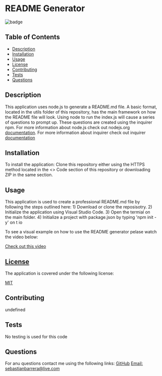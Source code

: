 
  
  # README Generator 

  
  ![badge](https://img.shields.io/badge/license-MIT-blue)
    

  ## Table of Contents 
  * [Description](#description)
  * [Installation](#installation)
  * [Usage](#usage)
  * [License](#license)
  * [Contributing](#contributing)
  * [Tests](#tests)
  * [Questions](#questions)

  ## Description

  This application uses node.js to generate a README.md file. A basic format, located in the utils folder of this repository, has the main framework on how the README file will look. Using node to run the index.js will cause a series of questions to prompt up. These questions are created using the inquirer npm. For more information about node.js check out nodejs.org [documentation](https://nodejs.org/en/docs/). For more information about inquirer check out inquirer [documentation](https://www.npmjs.com/package/inquirer)

  ## Installation

  To install the application: Clone this repository either using the HTTPS method located in the <> Code section of this repository or downloading ZIP in the same section. 

  ## Usage

  This application is used to create a professional README.md file by following the steps outlined here: 1) Download or clone the reposisotry. 2) Initialize the application using Visual Studio Code. 3) Open the termial on the main folder. 4) Initialize a project with package.json by typing 'npm init -y' on t io
  
  To see a visual example on how to use the README generator pelase watch the video below:
  
  [Check out this video](https://agea.github.io/tutorial.md/)

  
  ## [License](#table-of-contents)
  The application is covered under the following license:
  
  [MIT](https://choosealicense.com/licenses/MIT)
    
    
  
  ## Contributing
  
  undefined

  ## Tests

  No testing is used for this code

  ## Questions
  For anu questions contact me using the following links:
  [GitHub](https://github.com/BARRERSE)
  [Email: sebastianbarrera@live.com](mailto:sebastianbarrera@live.com)
